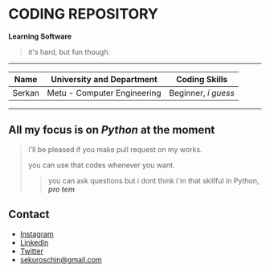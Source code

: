 # CODING REPOSITORY

**Learning Software**
>it's hard, but fun though.

---

|  Name  |  University and Department  | Coding Skills|
|-|-|-|
|Serkan|Metu - Computer Engineering|Beginner, *i guess*|

---

All my focus is on ***Python*** at the moment
---------------
>i'll be pleased if you make pull request on my works.
>
>you can use that codes whenever you want.
>
>> you can ask questions but i dont think i'm that skillful in Python, ***pro tem***



Contact
---------------
+ [Instagram](https://www.instagram.com/serkan.erts)
+ [LinkedIn](https://www.linkedin.com/in/buboylesusoyle/)
+ [Twitter](https://twitter.com/kuroschin)
+ sekuroschin@gmail.com

